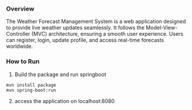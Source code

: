 ### Overview
The Weather Forecast Management System is a web application designed to provide live weather updates seamlessly. It follows the Model-View-Controller (MVC) architecture, ensuring a smooth user experience. Users can register, login, update profile, and access real-time forecasts worldwide.

### How to Run

1. Build the package and run springboot
```
mvn install package
mvn spring-boot:run
```
2. access the application on localhost:8080


